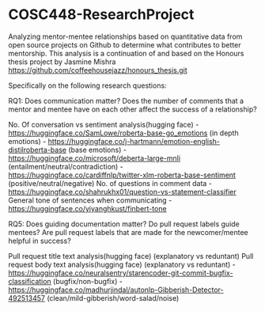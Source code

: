 # COSC448-ResearchProject
Analyzing mentor-mentee relationships based on quantitative data from open source projects on Github to determine what contributes to better mentorship. 
This analysis is a continuation of and based on the Honours thesis project by Jasmine Mishra https://github.com/coffeehousejazz/honours_thesis.git


Specifically on the following research questions:

RQ1: Does communication matter? Does the number of comments that a mentor and mentee have on each other affect the success of a relationship?

No. Of conversation vs sentiment analysis(hugging face) - https://huggingface.co/SamLowe/roberta-base-go_emotions (in depth emotions) - https://huggingface.co/j-hartmann/emotion-english-distilroberta-base (base emotions) - https://huggingface.co/microsoft/deberta-large-mnli (entailment/neutral/contradiction) - https://huggingface.co/cardiffnlp/twitter-xlm-roberta-base-sentiment (positive/neutral/negative)
No. of questions in comment data - https://huggingface.co/shahrukhx01/question-vs-statement-classifier
General tone of sentences when communicating - https://huggingface.co/yiyanghkust/finbert-tone



RQ5: Does guiding documentation matter? Do pull request labels guide mentees? Are pull request labels that are made for the newcomer/mentee helpful in success?

Pull request title text analysis(hugging face) (explanatory vs reduntant)
Pull request body text analysis(hugging face) (explanatory vs reduntant) - https://huggingface.co/neuralsentry/starencoder-git-commit-bugfix-classification (bugfix/non-bugfix) - https://huggingface.co/madhurjindal/autonlp-Gibberish-Detector-492513457 (clean/mild-gibberish/word-salad/noise)




